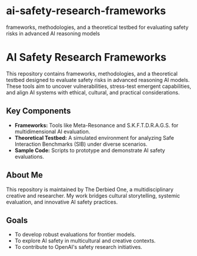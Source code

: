 # ai-safety-research-frameworks
frameworks, methodologies, and a theoretical testbed for evaluating safety risks in advanced AI reasoning models
# AI Safety Research Frameworks

This repository contains frameworks, methodologies, and a theoretical testbed designed to evaluate safety risks in advanced reasoning AI models. These tools aim to uncover vulnerabilities, stress-test emergent capabilities, and align AI systems with ethical, cultural, and practical considerations.

## Key Components
- **Frameworks:** Tools like Meta-Resonance and S.K.F.T.D.R.A.G.S. for multidimensional AI evaluation.
- **Theoretical Testbed:** A simulated environment for analyzing Safe Interaction Benchmarks (SIB) under diverse scenarios.
- **Sample Code:** Scripts to prototype and demonstrate AI safety evaluations.

## About Me
This repository is maintained by The Derbied One, a multidisciplinary creative and researcher. My work bridges cultural storytelling, systemic evaluation, and innovative AI safety practices.

## Goals
- To develop robust evaluations for frontier models.
- To explore AI safety in multicultural and creative contexts.
- To contribute to OpenAI's safety research initiatives.
